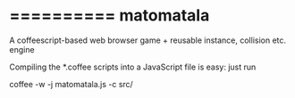 ==========
matomatala
==========

A coffeescript-based web browser game + reusable instance, collision etc. engine

Compiling the *.coffee scripts into a JavaScript file is easy: just run

coffee -w -j matomatala.js -c src/